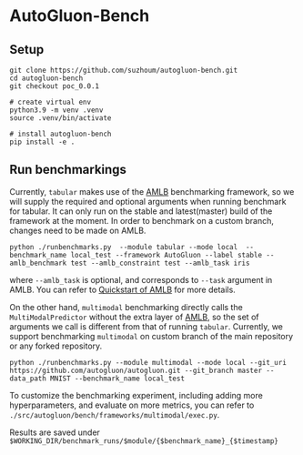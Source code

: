 # AutoGluon-Bench

## Setup

```
git clone https://github.com/suzhoum/autogluon-bench.git
cd autogluon-bench
git checkout poc_0.0.1

# create virtual env
python3.9 -m venv .venv
source .venv/bin/activate

# install autogluon-bench
pip install -e .
```

## Run benchmarkings

Currently, `tabular` makes use of the [AMLB](https://github.com/openml/automlbenchmark) benchmarking framework, so we will supply the required and optional arguments when running benchmark for tabular. It can only run on the stable and latest(master) build of the framework at the moment. In order to benchmark on a custom branch, changes need to be made on AMLB.

```
python ./runbenchmarks.py  --module tabular --mode local  --benchmark_name local_test --framework AutoGluon --label stable --amlb_benchmark test --amlb_constraint test --amlb_task iris
```

where `--amlb_task` is optional, and corresponds to `--task` argument in AMLB. You can refer to [Quickstart of AMLB](https://github.com/openml/automlbenchmark#quickstart) for more details.

On the other hand, `multimodal` benchmarking directly calls the `MultiModalPredictor` without the extra layer of [AMLB](https://github.com/openml/automlbenchmark), so the set of arguments we call is different from that of running `tabular`. Currently, we support benchmarking `multimodal` on custom branch of the main repository or any forked repository.

```
python ./runbenchmarks.py --module multimodal --mode local --git_uri https://github.com/autogluon/autogluon.git --git_branch master --data_path MNIST --benchmark_name local_test
```
To customize the benchmarking experiment, including adding more hyperparameters, and evaluate on more metrics, you can refer to `./src/autogluon/bench/frameworks/multimodal/exec.py`.


Results are saved under `$WORKING_DIR/benchmark_runs/$module/{$benchmark_name}_{$timestamp}`

